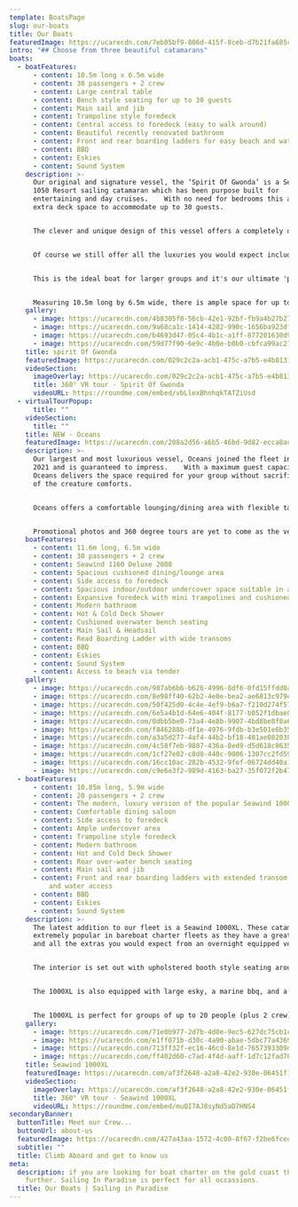 ```yaml
---
template: BoatsPage
slug: our-boats
title: Our Boats
featuredImage: https://ucarecdn.com/7eb05bf9-806d-415f-8ceb-d7b21fa685ce/
intro: "## Choose from three beautiful catamarans"
boats:
  - boatFeatures:
      - content: 10.5m long x 6.5m wide
      - content: 30 passengers + 2 crew
      - content: Large central table
      - content: Bench style seating for up to 30 guests
      - content: Main sail and jib
      - content: Trampoline style foredeck
      - content: Central access to foredeck (easy to walk around)
      - content: Beautiful recently renovated bathroom
      - content: Front and rear boarding ladders for easy beach and water access
      - content: BBQ
      - content: Eskies
      - content: Sound System
    description: >-
      Our original and signature vessel, the ‘Spirit Of Gwonda’ is a Seawind
      1050 Resort sailing catamaran which has been purpose built for
      entertaining and day cruises.    With no need for bedrooms this allows for
      extra deck space to accommodate up to 30 guests.


      The clever and unique design of this vessel offers a completely open plan layout so your guests can interact with each other at all times whether inside or outside the vessel.  


      Of course we still offer all the luxuries you would expect including the ever-popular front trampoline sections for soaking up the sun, generous inside bench seating with our largest undercover area and a central table, barbecue and renovated bathroom facilities.


      This is the ideal boat for larger groups and it's our ultimate 'party boat'.  Spirit of Gwonda is also wonderful for families with small children.  


      Measuring 10.5m long by 6.5m wide, there is ample space for up to 30 people (plus 2 crew), approx 60 square metres of deck space in fact.  You will be amazed at the room available inside this smooth and stable boat, making it ideal for social occasions of all kinds.   Spirit Of Gwonda is truly unique and the only one of it’s kind on the Gold Coast.
    gallery:
      - image: https://ucarecdn.com/4b8305f8-56cb-42e1-92bf-fb9a4b27b27e/
      - image: https://ucarecdn.com/9a68ca1c-1414-4282-990c-1656ba923df9/
      - image: https://ucarecdn.com/b4693d47-05c4-4b1c-a1ff-877201630d9d/
      - image: https://ucarecdn.com/59d77f90-6e9c-4b0e-b0b0-cbfca99ac273/
    title: spirit Of Gwonda
    featuredImage: https://ucarecdn.com/029c2c2a-acb1-475c-a7b5-e4b81312a9fb/
    videoSection:
      imageOverlay: https://ucarecdn.com/029c2c2a-acb1-475c-a7b5-e4b81312a9fb/
      title: 360° VR tour - Spirit Of Gwonda
      videoURL: https://roundme.com/embed/vbLlexBhnhqkTATZiUsd
  - virtualTourPopup:
      title: ""
    videoSection:
      title: ""
    title: NEW - Oceans
    featuredImage: https://ucarecdn.com/208a2d56-a6b5-46bd-9d82-ecca8ac9adf1/
    description: >-
      Our largest and most luxurious vessel, Oceans joined the fleet in April
      2021 and is guaranteed to impress.    With a maximum guest capacity of 30,
      Oceans delivers the space required for your group without sacrificing any
      of the creature comforts.  


      Oceans offers a comfortable lounging/dining area with flexible table configuration.   The undercover space is a delightful indoor, outdoor zone that will provide comfort in any weather.   The cushioned overwater bench seating and BBQ area is a beautiful place to chill and watch the world sail by while not missing any of the action.   The foredeck is expansive, offering a combination of wide open deck space, mini trampolines and a cushioned relaxation area.    This vessel is ideal for more relaxed celebrations, families with older kids and corporate events.  


      Promotional photos and 360 degree tours are yet to come as the vessel is so new to Sailing in Paradise.  She is a beauty and we are thrilled to welcome her to our fleet!
    boatFeatures:
      - content: 11.6m long, 6.5m wide
      - content: 30 passengers + 2 crew
      - content: Seawind 1160 Deluxe 2008
      - content: Spacious cushioned dining/lounge area
      - content: Side access to foredeck
      - content: Spacious indoor/outdoor undercover space suitable in all weather
      - content: Expansive foredeck with mini trampolines and cushioned relaxation area
      - content: Modern bathroom
      - content: Hot & Cold Deck Shower
      - content: Cushioned overwater bench seating
      - content: Main Sail & Headsail
      - content: Read Boarding Ladder with wide transoms
      - content: BBQ
      - content: Eskies
      - content: Sound System
      - content: Access to beach via tender
    gallery:
      - image: https://ucarecdn.com/987ab6b6-b626-4996-8df6-0fd15ffdd0a3/-/preview/-/enhance/28/
      - image: https://ucarecdn.com/8e98ff40-62b2-4e0e-bea2-ae6813c979ee/-/preview/-/enhance/13/
      - image: https://ucarecdn.com/50f425d0-4c4e-4ef9-b6a7-f210d274f574/-/preview/-/enhance/14/
      - image: https://ucarecdn.com/6e5a4b1d-64e6-404f-8177-b052f1dbae8b/-/crop/1000x569/0,98/-/preview/
      - image: https://ucarecdn.com/0dbb5be0-73a4-4e8b-9907-4bd8be8f8a67/-/preview/-/enhance/50/
      - image: https://ucarecdn.com/f846288b-df1e-4976-9fdb-b3e501e6b35d/-/preview/-/enhance/50/
      - image: https://ucarecdn.com/a3a5d277-4af4-44b2-bf18-481ae082038c/-/preview/-/enhance/24/
      - image: https://ucarecdn.com/4c58f7eb-9887-436a-8ed9-d5d618c86350/-/preview/-/enhance/43/
      - image: https://ucarecdn.com/1cf27e02-c8d8-440c-9006-1307cc2fd592/
      - image: https://ucarecdn.com/16cc10ac-282b-4532-9fef-06724dd40a1d/
      - image: https://ucarecdn.com/c9e6e3f2-989d-4163-ba27-35f072f2b477/
  - boatFeatures:
      - content: 10.85m long, 5.9m wide
      - content: 20 passengers + 2 crew
      - content: The modern, luxury version of the popular Seawind 1000 (2011 model)
      - content: Comfortable dining saloon
      - content: Side access to foredeck
      - content: Ample undercover area
      - content: Trampoline style foredeck
      - content: Modern bathroom
      - content: Hot and Cold Deck Shower
      - content: Rear over-water bench seating
      - content: Main sail and jib
      - content: Front and rear boarding ladders with extended transom for easy beach
          and water access
      - content: BBQ
      - content: Eskies
      - content: Sound System
    description: >-
      The latest addition to our fleet is a Seawind 1000XL. These catamarans are
      extremely popular in bareboat charter fleets as they have a great layout
      and all the extras you would expect from an overnight equipped vessel.


      The interior is set out with upholstered booth style seating around a dining table with windows allowing for 360 degree viewing from all areas. There is extra seating in the targa area at the back, and, as with our other vessel, there is ample area to laze around in the sun on the front trampoline area.


      The 1000XL is also equipped with large esky, a marine bbq, and a modern bathroom.


      The 1000XL is perfect for groups of up to 20 people (plus 2 crew) but is recommended for group sizes under 15 where possible.
    gallery:
      - image: https://ucarecdn.com/71e0b977-2d7b-4d0e-9ec5-627dc75cb1cc/
      - image: https://ucarecdn.com/e1ff071b-d30c-4a90-abae-5dbc77a4369e/
      - image: https://ucarecdn.com/713ff32f-ec16-46cd-8e1d-7657393309df/
      - image: https://ucarecdn.com/ff402d60-c7ad-4f4d-aaff-1d7c12fad780/
    title: Seawind 1000XL
    featuredImage: https://ucarecdn.com/af3f2648-a2a8-42e2-930e-06451f1b0e3b/
    videoSection:
      imageOverlay: https://ucarecdn.com/af3f2648-a2a8-42e2-930e-06451f1b0e3b/
      title: 360° VR tour - Seawind 1000XL
      videoURL: https://roundme.com/embed/muQI7AJ8syNd5aD7HNS4
secondaryBanner:
  buttonTitle: Meet our Crew...
  buttonUrl: about-us
  featuredImage: https://ucarecdn.com/427a43aa-1572-4c00-8f67-f2be6fced132/-/crop/5211x2779/223,254/-/preview/
  subtitle: ""
  title: Climb Aboard and get to know us
meta:
  description: if you are looking for boat charter on the gold coast then look no
    further. Sailing In Paradise is perfect for all occassions.
  title: Our Boats | Sailing in Paradise
---
```

